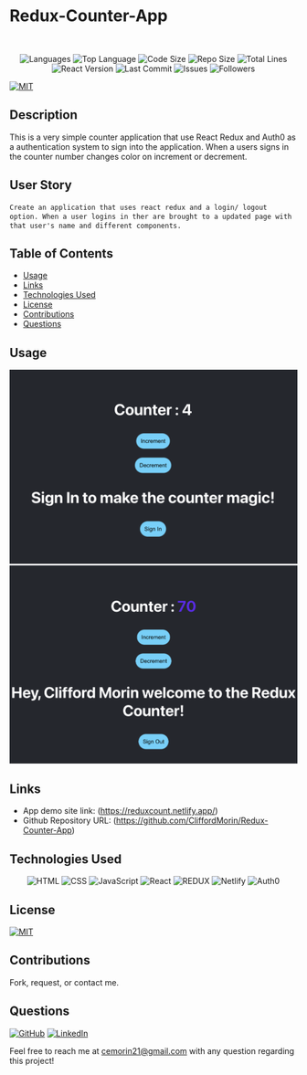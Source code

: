 # Redux-Counter-App

</br>
<p align="center">
    <img src="https://img.shields.io/github/languages/count/CliffordMorin/Redux-Counter-App?style=plastic" alt="Languages" />
    <img src="https://img.shields.io/github/languages/top/CliffordMorin/Redux-Counter-App?style=plastic&labelColor=yellow" alt="Top Language" />
    <img src="https://img.shields.io/github/languages/code-size/CliffordMorin/Redux-Counter-App?style=plastic" alt="Code Size" />
    <img src="https://img.shields.io/github/repo-size/CliffordMorin/Redux-Counter-App?style=plastic" alt="Repo Size" />   
    <img src="https://img.shields.io/tokei/lines/github/CliffordMorin/Redux-Counter-App?style=plastic" alt="Total Lines" />
    <img src="https://img.shields.io/github/package-json/dependency-version/CliffordMorin/Redux-Counter-App/react?style=plastic" alt="React Version" />
    <img src="https://img.shields.io/github/last-commit/CliffordMorin/Redux-Counter-App?style=plastic" alt="Last Commit" />  
    <img src="https://img.shields.io/github/issues/CliffordMorin/Redux-Counter-App?style=plastic" alt="Issues" />  
    <img src="https://img.shields.io/github/followers/CliffordMorin?style=social" alt="Followers" />  
</p>

[![MIT](https://img.shields.io/badge/license-MIT-green?style=plastic)](https://github.com/git/git-scm.com/blob/main/MIT-LICENSE.txt)

## Description

This is a very simple counter application that use React Redux and Auth0 as a authentication system to sign into the application. When a users signs in the counter number changes color on increment or decrement.

## User Story

```
Create an application that uses react redux and a login/ logout option. When a user logins in ther are brought to a updated page with that user's name and different components. 
```

## Table of Contents

- [Usage](#usage)
- [Links](#links)
- [Technologies Used](#technologies-used)
- [License](#license)
- [Contributions](#contributions)
- [Questions](#questions)

## Usage

![Demo](images/img.png)
![Demo](images/img1.png)

## Links

- App demo site link: (https://reduxcount.netlify.app/)
- Github Repository URL: (https://github.com/CliffordMorin/Redux-Counter-App)

## Technologies Used

<p align="center">
    <img alt="HTML" src="https://img.shields.io/badge/HTML5-E34F26?style=for-the-badge&logo=html5&logoColor=white" />
    <img alt="CSS" src="https://img.shields.io/badge/CSS3-1572B6?style=for-the-badge&logo=css3&logoColor=white" />
    <img alt="JavaScript" src="https://img.shields.io/badge/JavaScript-323330?style=for-the-badge&logo=javascript&logoColor=F7DF1E" />
    <img alt="React" src="https://img.shields.io/badge/React-20232A?style=for-the-badge&logo=react&logoColor=61DAFB" />
    <img alt="REDUX" src="https://img.shields.io/badge/Redux-593D88?style=for-the-badge&logo=redux&logoColor=white">
    <img alt="Netlify" src="https://img.shields.io/badge/Netlify-00C7B7?style=for-the-badge&logo=netlify&logoColor=white">
    <img alt="Auth0" src="https://img.shields.io/badge/Auth0-20232A?style=for-the-badge&logo=Auth0&logoColor=Red" />
</p>

## License

[![MIT](https://img.shields.io/badge/license-MIT-green?style=plastic)](https://github.com/git/git-scm.com/blob/main/MIT-LICENSE.txt)

## Contributions

Fork, request, or contact me.

## Questions

[![GitHub](https://img.shields.io/badge/My%20GitHub-Click%20Me!-blueviolet?style=plastic&logo=GitHub)](https://github.com/CliffordMorin)
[![LinkedIn](https://img.shields.io/badge/My%20LinkedIn-Click%20Me!-grey?style=plastic&logo=LinkedIn&labelColor=blue)](https://www.linkedin.com/in/morin-clifford-129888a9/)

Feel free to reach me at cemorin21@gmail.com with any question regarding this project!